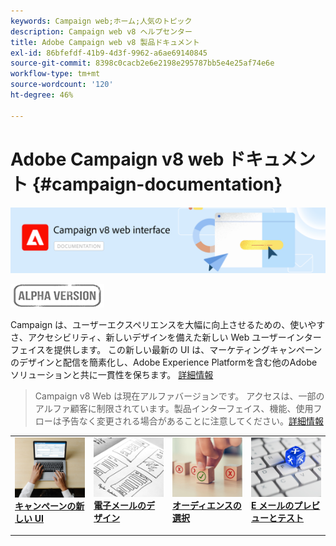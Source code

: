 ```yaml
---
keywords: Campaign web;ホーム;人気のトピック
description: Campaign web v8 ヘルプセンター
title: Adobe Campaign web v8 製品ドキュメント
exl-id: 86bfefdf-41b9-4d3f-9962-a6ae69140845
source-git-commit: 8398c0cacb2e6e2198e295787bb5e4e25af74e6e
workflow-type: tm+mt
source-wordcount: '120'
ht-degree: 46%

---
```


# Adobe Campaign v8 web ドキュメント {#campaign-documentation}

![](assets/do-not-localize/banner-documentationv8.png)

![](assets/do-not-localize/badge.png)


Campaign は、ユーザーエクスペリエンスを大幅に向上させるための、使いやすさ、アクセシビリティ、新しいデザインを備えた新しい Web ユーザーインターフェイスを提供します。 この新しい最新の UI は、マーケティングキャンペーンのデザインと配信を簡素化し、Adobe Experience Platformを含む他のAdobeソリューションと共に一貫性を保ちます。 [詳細情報](get-started/get-started.md)

>Campaign v8 Web は現在アルファバージョンです。 アクセスは、一部のアルファ顧客に制限されています。製品インターフェイス、機能、使用フローは予告なく変更される場合があることに注意してください。[詳細情報](rn/release-notes.md)


<table style="table-layout:fixed"><tr style="border: 0;">
<td>
<a href="get-started/user-interface.md">
<img alt="新しい UI" src="assets/do-not-localize/email-create.jpeg">
</a>
<div><a href="get-started/user-interface.md"><strong>キャンペーンの新しい UI</strong>
</div>
<p>
</td>
<td>
<a href="content/create-email-content.md">
<img alt="頻度の低い" src="assets/do-not-localize/email-design.jpg">
</a>
<div>
<a href="content/create-email-content.md"><strong>電子メールのデザイン</strong></a>
</div>
<p></td>
<td>
<a href="audience/about-audiences.md">
<img alt="オーディエンス" src="assets/do-not-localize/email-opt-out.jpg">
</a>
<div>
<a href="audience/about-audiences.md"><strong>オーディエンスの選択</strong></a>
</div>
<p>
</td>
<td>
<a href="preview-test/proofs.md">
<img alt="検証" src="assets/do-not-localize/email-config.jpg">
</a>
<div>
<a href="preview-test/proofs.md"><strong>E メールのプレビューとテスト</strong></a>
</div>
<p>
</td>
</tr></table>
